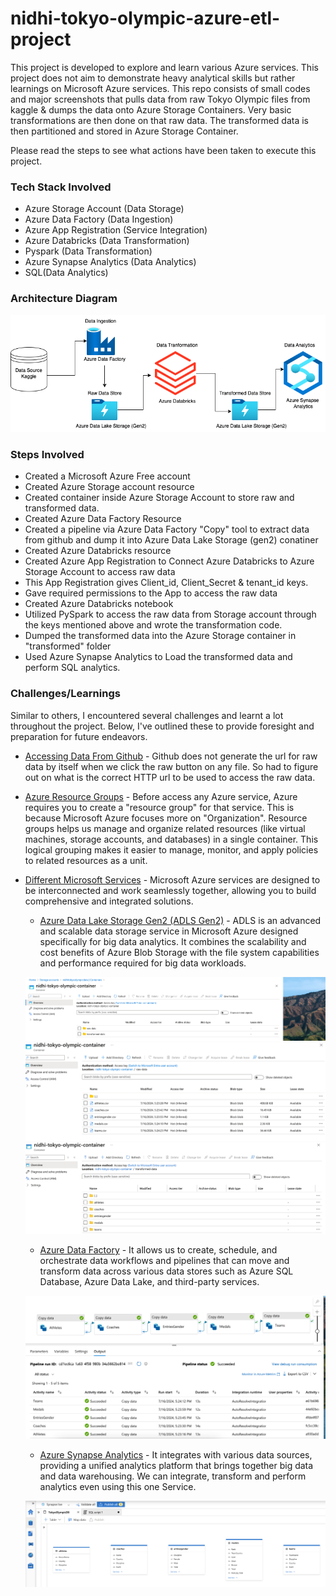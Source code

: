 # nidhi-tokyo-olympic-azure-etl-project
This project is developed to explore and learn various Azure services. This project does not aim to demonstrate heavy analytical skills but rather learnings on Microsoft Azure services. 
This repo consists of small codes and major screenshots that pulls data from raw Tokyo Olympic files from kaggle & dumps the data onto Azure Storage Containers. Very basic transformations are then done on that raw data. The transformed data is then partitioned and stored in Azure Storage Container. 

Please read the steps to see what actions have been taken to execute this project. 

### Tech Stack Involved
* Azure Storage Account (Data Storage)
* Azure Data Factory (Data Ingestion)
* Azure App Registration (Service Integration)
* Azure Databricks (Data Transformation)
* Pyspark (Data Transformation)
* Azure Synapse Analytics (Data Analytics)
* SQL(Data Analytics)

### Architecture Diagram 
![Data Architecture](Screenshots/TokyoOlympicArchitecture.png)

### Steps Involved

* Created a Microsoft Azure Free account
* Created Azure Storage account resource
* Created container inside Azure Storage Account to store raw and transformed data.
* Created Azure Data Factory Resource
* Created a pipeline via Azure Data Factory "Copy" tool to extract data from github and dump it into Azure Data Lake Storage (gen2) conatiner
* Created Azure Databricks resource
* Created Azure App Registration to Connect Azure Databricks to Azure Storage Account to access raw data
* This App Registration gives Client_id, Client_Secret & tenant_id keys.
* Gave required permissions to the App to access the raw data
* Created Azure Databricks notebook
* Utilized PySpark to access the raw data from Storage account through the keys mentioned above and wrote the transformation code.
* Dumped the transformed data into the Azure Storage container in "transformed"  folder
* Used Azure Synapse Analytics to Load the transformed data and perform SQL analytics.


### Challenges/Learnings
Similar to others, I encountered several challenges and learnt a lot throughout the project. Below, I've outlined these to provide foresight and preparation for future endeavors.

* <u>Accessing Data From Github</u> - Github does not generate the url for raw data by itself when we click the raw button on any file. So had to figure out on what is the correct HTTP url to  be used to access the raw data.

* <u>Azure Resource Groups</u> - Before access any Azure service, Azure requires you to create a "resource group" for that service. This is because Microsoft Azure focuses more on "Organization". Resource groups helps us manage and organize related resources (like virtual machines, storage accounts, and databases) in a single container. This logical grouping makes it easier to manage, monitor, and apply policies to related resources as a unit.

* <u>Different Microsoft Services</u> - Microsoft Azure services are designed to be interconnected and work seamlessly together, allowing you to build comprehensive and integrated solutions.

     * <u>Azure Data Lake Storage Gen2 (ADLS Gen2)</u> - ADLS is an advanced and scalable data storage service in Microsoft Azure designed specifically for big data analytics. It combines the scalability and cost benefits of Azure Blob Storage with the file system capabilities and performance required for big data workloads.
     
     ![](Screenshots/AzureContainer.png)
     ![](Screenshots/AzureContainerRaw.png)           ![](Screenshots/AzureContainerTransformed.png)
         
     * <u>Azure Data Factory</u> - It allows us to create, schedule, and orchestrate data workflows and pipelines that can move and transform data across various data stores such as Azure SQL Database, Azure Data Lake, and third-party services.

     ![](Screenshots/AzureDataFactory.png)
     
     * <u>Azure Synapse Analytics</u> - It integrates with various data sources, providing a unified analytics platform that brings together big data and data warehousing. We can integrate, transform and perform analytics even using this one Service. 

     ![](Screenshots/AzureSynapseAnalytics.png)